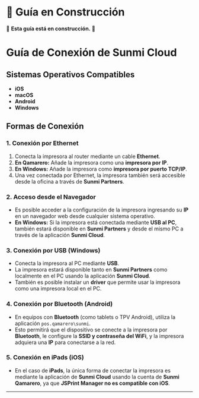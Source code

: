 # 📌 Guía en Construcción

🚧 **Esta guía está en construcción.** 🚧

# Guía de Conexión de Sunmi Cloud 

## Sistemas Operativos Compatibles
- **iOS**
- **macOS**
- **Android**
- **Windows**

## Formas de Conexión

### 1. Conexión por Ethernet
1. Conecta la impresora al router mediante un cable **Ethernet**.
2. **En Qamarero:** Añade la impresora como una **impresora por IP**.
3. **En Windows:** Añade la impresora como **impresora por puerto TCP/IP**.
4. Una vez conectada por Ethernet, la impresora también será accesible desde la oficina a través de **Sunmi Partners**.

### 2. Acceso desde el Navegador
- Es posible acceder a la configuración de la impresora ingresando su **IP** en un navegador web desde cualquier sistema operativo.
- **En Windows:** Si la impresora está conectada mediante **USB al PC**, también estará disponible en **Sunmi Partners** y desde el mismo PC a través de la aplicación **Sunmi Cloud**.

### 3. Conexión por USB (Windows)
- Conecta la impresora al PC mediante **USB**.
- La impresora estará disponible tanto en **Sunmi Partners** como localmente en el PC usando la aplicación **Sunmi Cloud**.
- También es posible instalar un **driver** que permite usar la impresora como una impresora local en el PC.

### 4. Conexión por Bluetooth (Android)
- En equipos con **Bluetooth** (como tablets o TPV Android), utiliza la aplicación `pos.qamarero\sunmi`.
- Esto permitirá que el dispositivo se conecte a la impresora por **Bluetooth**, le configure la **SSID y contraseña del WiFi**, y la impresora adquiera una **IP** para conectarse a la red.

### 5. Conexión en iPads (iOS)
- En el caso de **iPads**, la única forma de conectar la impresora es mediante la aplicación de **Sunmi Cloud** usando la cuenta de **Sunmi Qamarero**, ya que **JSPrint Manager no es compatible con iOS**.

---

